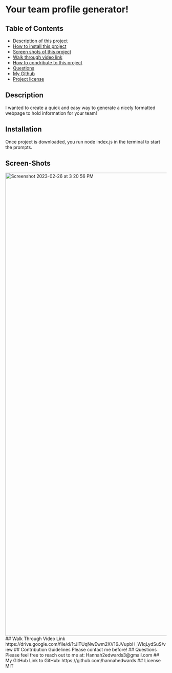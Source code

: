 # Your team profile generator!
## Table of Contents
- [Description of this project](#Description)
- [How to install this project](#Installation)
- [Screen shots of this project](#screen-shot)
- [Walk through video link](#Walk-through-video-link)
- [How to condribute to this project](#Contribution)
- [Questions](#Email)
- [My Github](#GitHub)
- [Project license](#License)
## Description
I wanted to create a quick and easy way to generate a nicely formatted webpage to hold information for your team!
## Installation 
Once project is downloaded, you run node index.js in the terminal to start the prompts.
## Screen-Shots
<img width="1440" alt="Screenshot 2023-02-26 at 3 20 56 PM" src="https://user-images.githubusercontent.com/44388330/221435060-3f7fbe54-151c-4b5c-8923-fdb918d8002d.png">
## Walk Through Video Link
https://drive.google.com/file/d/1tJlTUqNwEwm2XV16JVupbH_WIqLydSuS/view
## Contribution Guidelines
Please contact me before!
## Questions
Please feel free to reach out to me at: Hannah2edwards3@gmail.com
## My GitHub
Link to GitHub: https://github.com/hannahedwards
## License
MIT
